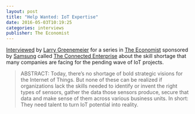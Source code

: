 ```yaml
---
layout: post
title: "Help Wanted: IoT Expertise"
date: 2016-05-03T10:19:25
categories: interviews
publisher: The Economist
---
```


[Interviewed][ln1] by [Larry Greenemeier][ln2] for a series in [The Economist][ln3] sponsored by [Samsung][ln4] called [The Connected Enterprise][ln5] about the skill shortage that many companies are facing for the pending wave of IoT projects.

> ABSTRACT: Today, there’s no shortage of bold strategic visions for the Internet of Things. But none of these can be realized if organizations lack the skills needed to identify or invent the right types of sensors, gather the data those sensors produce, secure that data and make sense of them across various business units. In short: They need talent to turn IoT potential into reality.

[ln1]: http://samsungbusiness.economist.com/help-wanted-iot-expertise/
[ln2]: https://twitter.com/lggreenemeier
[ln3]: http://economist.com/
[ln4]: http://www.samsung.com/us/
[ln5]: http://samsungbusiness.economist.com/

